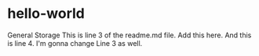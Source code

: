 # hello-world
General Storage
This is line 3 of the readme.md file. Add this here.
And this is line 4. I'm gonna change Line 3 as well.
